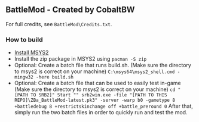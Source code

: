## BattleMod - Created by CobaltBW
For full credits, see `BattleMod\Credits.txt`.
### How to build
- [Install MSYS2](https://www.msys2.org/)
- Install the zip package in MSYS2 using `pacman -S zip`
- Optional: Create a batch file that runs build.sh. (Make sure the directory to msys2 is correct on your machine)
`C:\msys64\msys2_shell.cmd -mingw32 -here build.sh`
- Optional: Create a batch file that can be used to easily test in-game (Make sure the directory to msys2 is correct on your machine)
`cd "[PATH TO SRB2]"
Start "" srb2win.exe -file "[PATH TO THIS REPO]\ZBa_BattleMod-latest.pk3" -server -warp b0 -gametype 8 +battledebug 8 +restrictskinchange off +battle_preround 0`
After that, simply run the two batch files in order to quickly run and test the mod.